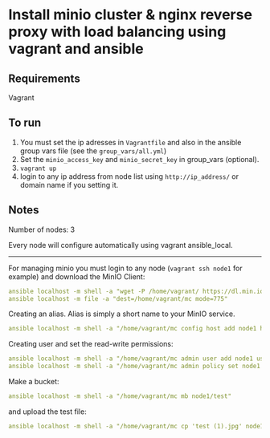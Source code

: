 # Install minio cluster & nginx reverse proxy with load balancing using vagrant and ansible

## Requirements

Vagrant

## To run

1. You must set the ip adresses in `Vagrantfile` and also in the ansible group vars file (see the `group_vars/all.yml`)
2. Set the `minio_access_key` and `minio_secret_key` in group_vars (optional).
3. `vagrant up`
4. login to any ip address from node list using `http://ip_address/` or domain name if you setting it.

## Notes

Number of nodes: 3

Every node will configure automatically using vagrant ansible_local.

***

For managing minio you must login to any node (`vagrant ssh node1` for example) and download the MinIO Client:
```yaml
ansible localhost -m shell -a "wget -P /home/vagrant/ https://dl.min.io/client/mc/release/linux-amd64/mc"
ansible localhost -m file -a "dest=/home/vagrant/mc mode=775"
```
Creating an alias. Alias is simply a short name to your MinIO service.
```yaml
ansible localhost -m shell -a "/home/vagrant/mc config host add node1 http://node1:9000 9e22b2ee283109ab44b3ddeb56f9ed7a 9da30539af3639c600c6256f7691750a581c36c2"
```
Creating user and set the read-write permissions:
```yaml
ansible localhost -m shell -a "/home/vagrant/mc admin user add node1 user1 devuser123"
ansible localhost -m shell -a "/home/vagrant/mc admin policy set node1 readwrite user=user1"
```
Make a bucket:
```yaml
ansible localhost -m shell -a "/home/vagrant/mc mb node1/test"
```
and upload the test file:
```yaml
ansible localhost -m shell -a "/home/vagrant/mc cp 'test (1).jpg' node1/test"
```
